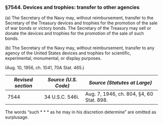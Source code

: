 ### §7544. Devices and trophies: transfer to other agencies ###

(a) The Secretary of the Navy may, without reimbursement, transfer to the Secretary of the Treasury devices and trophies for the promotion of the sale of war bonds or victory bonds. The Secretary of the Treasury may sell or donate the devices and trophies for the promotion of the sale of such bonds.

(b) The Secretary of the Navy may, without reimbursement, transfer to any agency of the United States devices and trophies for scientific, experimental, monumental, or display purposes.

(Aug. 10, 1956, ch. 1041, 70A Stat. 465.)

|*Revised section*|*Source (U.S. Code)*|      *Source (Statutes at Large)*      |
|-----------------|--------------------|----------------------------------------|
|      7544       |  34 U.S.C. 546i.   |Aug. 7, 1946, ch. 804, §4, 60 Stat. 898.|

The words “such \* \* \* as he may in his discretion determine” are omitted as surplusage.